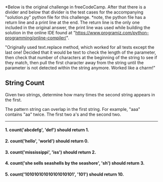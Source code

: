 *Below is the original challenge in freeCodeCamp. After that there is a divider and below that divider is the test cases for the accompanying "solution.py" python file for this challenge. *note, the python file has a return line and a print line at the end. The return line is the only one included in the original answer, the print line was used while building the solution in the online IDE found at "https://www.programiz.com/python-programming/online-compiler/".

"Originally used text.replace method, which worked for all tests except the last one! Decided that it would be text to check the length of the parameter, then check that number of characters at the beginning of the string to see if they match, then pull the first character away from the string until the parameter is not detected within the string anymore. Worked like a charm!"

## String Count

Given two strings, determine how many times the second string appears in the first.

The pattern string can overlap in the first string. For example, "aaa" contains "aa" twice. The first two a's and the second two.

****

#### 1. count('abcdefg', 'def') should return 1.
#### 2. count('hello', 'world') should return 0.
#### 3. count('mississippi', 'iss') should return 2.
#### 4. count('she sells seashells by the seashore', 'sh') should return 3.
#### 5. count('101010101010101010101', '101') should return 10.
